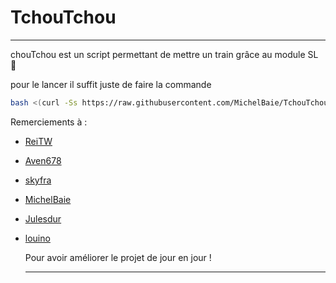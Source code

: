 # TchouTchou
__________________________________________________________________________________________________________________________________________

chouTchou est un script permettant de mettre un train grâce au module SL :train2: 


pour le lancer il suffit juste de faire la commande 

```bash
bash <(curl -Ss https://raw.githubusercontent.com/MichelBaie/TchouTchou/master/tchoutchou.sh)
```



Remerciements à : 

- [ReiTW](https://github.com/Rei-Tw)

- [Aven678](https://github.com/Aven678)

- [skyfra](https://github.com/skyfra)

- [MichelBaie](https://github.com/MichelBaie)

- [Julesdur](https://github.com/julesdur)

- [louino](https://github.com/louino2478)
  

  Pour avoir améliorer le projet de jour en jour !
  __________________________________________________________________________________________________________________________________________


  

  
